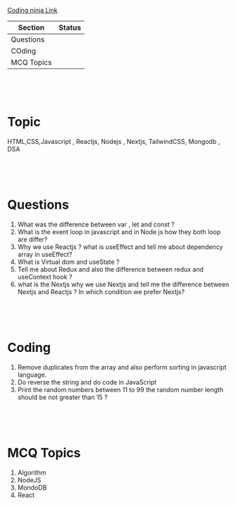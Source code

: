 [Coding ninja Link](https://www.naukri.com/code360/interview-experiences/applore-technologies/applore-technologies-interview-experience-by-nikki-dagar-may-2024-exp-0-2-years)

| Section    | Status |
| ---------- | ------ |
| Questions  |        |
| COding     |        |
| MCQ Topics |        |

&nbsp;

&nbsp;

# Topic

HTML,CSS,Javascript , Reactjs, Nodejs , Nextjs, TailwindCSS, Mongodb , DSA

&nbsp;

&nbsp;

# Questions

1. What was the difference between var , let and const ?
2. What is the event loop in javascript and in Node js how they both loop are differ?
3. Why we use Reactjs ? what is useEffect and tell me about dependency array in useEffect?
4. What is Virtual dom and useState ?
5. Tell me about Redux and also the difference between redux and useContext hook ?
6. what is the Nextjs why we use Nextjs and tell me the difference between Nextjs and Reactjs ? In which condition we prefer Nextjs?

&nbsp;

&nbsp;

# Coding

1. Remove duplicates from the array and also perform sorting in javascript language.
2. Do reverse the string and do code in JavaScript
3. Print the random numbers between 11 to 99 the random number length should be not greater than 15 ?

&nbsp;

&nbsp;

# MCQ Topics

1. Algorithm
2. NodeJS
3. MondoDB
4. React
